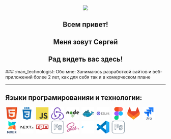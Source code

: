 <div id="header" align="center">
        <img src="https://media.giphy.com/media/M9gbBd9nbDrOTu1Mqx/giphy.gif" width="100"/>
      </div>
        <h2 align="center">Всем привет!</h2>
        <h2 align="center">Меня зовут Сергей </h2>
        <h2 align="center">Рад видеть вас здесь!</h2>
       ### :man_technologist: Обо мне: Занимаюсь разработкой сайтов и веб-приложений более 2 лет, как для себя так и в комерческом плане
       <hr/>
      <h2> Языки програмированияи и технологии:</h2>
       <div>
          <img src="https://github.com/devicons/devicon/blob/master/icons/html5/html5-original.svg" title="HTML5" alt="HTML" width="40" height="40"/>&nbsp;
          <img src="https://github.com/devicons/devicon/blob/master/icons/css3/css3-plain-wordmark.svg"  title="CSS3" alt="CSS" width="40" height="40"/>&nbsp;
          <img src="https://github.com/devicons/devicon/blob/master/icons/javascript/javascript-original.svg" title="JavaScript" alt="JavaScript" width="40" height="40"/>&nbsp;
          <img src="https://github.com/devicons/devicon/blob/master/icons/redux/redux-original.svg" title="Redux" alt="Redux " width="40" height="40"/>&nbsp;
          <img src="https://github.com/devicons/devicon/blob/master/icons/nodejs/nodejs-original-wordmark.svg" title="NodeJS" alt="NodeJS" width="40" height="40"/>&nbsp;
          <img src="https://raw.githubusercontent.com/devicons/devicon/55609aa5bd817ff167afce0d965585c92040787a/icons/docker/docker-original.svg" title="NodeJS" alt="NodeJS" width="40" height="40"/>&nbsp;
          <img src="https://raw.githubusercontent.com/devicons/devicon/55609aa5bd817ff167afce0d965585c92040787a/icons/eslint/eslint-original-wordmark.svg" title="NodeJS" alt="NodeJS" width="40" height="40"/>&nbsp;
          <img src="https://raw.githubusercontent.com/devicons/devicon/55609aa5bd817ff167afce0d965585c92040787a/icons/figma/figma-original.svg" title="NodeJS" alt="NodeJS" width="40" height="40"/>&nbsp;
          <img src="https://raw.githubusercontent.com/devicons/devicon/55609aa5bd817ff167afce0d965585c92040787a/icons/gitlab/gitlab-original.svg" title="NodeJS" alt="NodeJS" width="40" height="40"/>&nbsp;    
          <img src="https://raw.githubusercontent.com/devicons/devicon/55609aa5bd817ff167afce0d965585c92040787a/icons/jira/jira-original-wordmark.svg" title="NodeJS" alt="NodeJS" width="40" height="40"/>&nbsp;
          <img src="https://raw.githubusercontent.com/devicons/devicon/55609aa5bd817ff167afce0d965585c92040787a/icons/modx/modx-original-wordmark.svg" title="NodeJS" alt="NodeJS" width="40" height="40"/>&nbsp;
          <img src="https://raw.githubusercontent.com/devicons/devicon/55609aa5bd817ff167afce0d965585c92040787a/icons/nextjs/nextjs-original-wordmark.svg" title="NodeJS" alt="NodeJS" width="40" height="40"/>&nbsp;
          <img src="https://raw.githubusercontent.com/devicons/devicon/55609aa5bd817ff167afce0d965585c92040787a/icons/npm/npm-original-wordmark.svg" title="NodeJS" alt="NodeJS" width="40" height="40"/>&nbsp;
          <img src="https://raw.githubusercontent.com/devicons/devicon/55609aa5bd817ff167afce0d965585c92040787a/icons/photoshop/photoshop-line.svg" title="NodeJS" alt="NodeJS" width="40" height="40"/>&nbsp;
          <img src="https://raw.githubusercontent.com/devicons/devicon/55609aa5bd817ff167afce0d965585c92040787a/icons/sass/sass-original.svg" title="NodeJS" alt="NodeJS" width="40" height="40"/>&nbsp;
          <img src="https://raw.githubusercontent.com/devicons/devicon/55609aa5bd817ff167afce0d965585c92040787a/icons/tailwindcss/tailwindcss-original-wordmark.svg" title="NodeJS" alt="NodeJS" width="40" height="40"/>&nbsp;
          <img src="https://raw.githubusercontent.com/devicons/devicon/55609aa5bd817ff167afce0d965585c92040787a/icons/vscode/vscode-original.svg" title="NodeJS" alt="NodeJS" width="40" height="40"/>&nbsp;
          <img src="https://raw.githubusercontent.com/devicons/devicon/55609aa5bd817ff167afce0d965585c92040787a/icons/photoshop/photoshop-line.svg" title="NodeJS" alt="NodeJS" width="40" height="40"/>&nbsp;
        </div>
